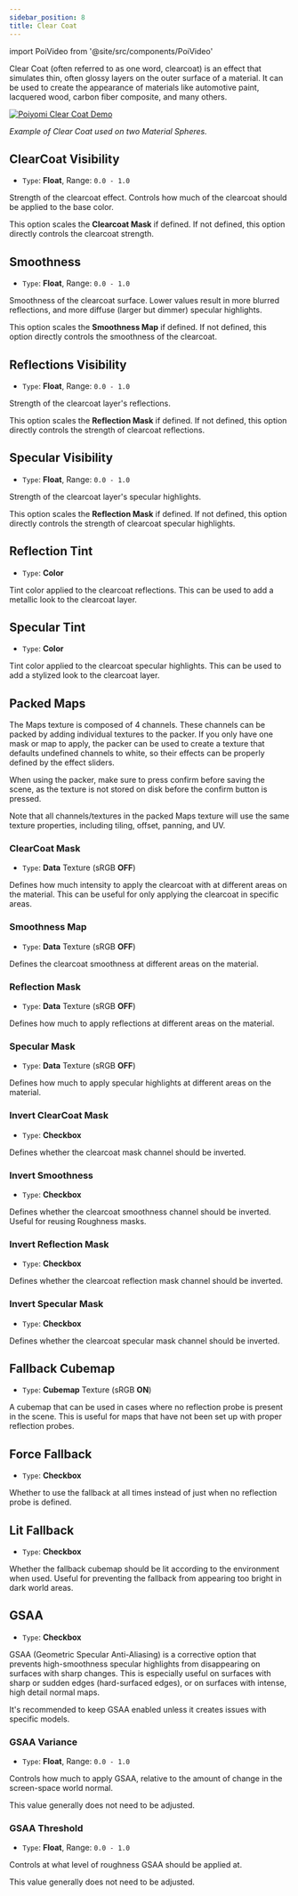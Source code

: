 ```yaml
---
sidebar_position: 8
title: Clear Coat
---
```

import PoiVideo from '@site/src/components/PoiVideo'

Clear Coat (often referred to as one word, clearcoat) is an effect that simulates thin, often glossy layers on the outer surface of a material. It can be used to create the appearance of materials like automotive paint, lacquered wood, carbon fiber composite, and many others.

<a target="_blank" href="/img/shading/PoiClearCoatDemo.png">
<img src="/img/shading/PoiClearCoatDemo.png" alt="Poiyomi Clear Coat Demo"/>
</a>

*Example of Clear Coat used on two Material Spheres.*

## ClearCoat Visibility

- `Type`: **Float**, Range: `0.0 - 1.0`

Strength of the clearcoat effect. Controls how much of the clearcoat should be applied to the base color. 

This option scales the **Clearcoat Mask** if defined. If not defined, this option directly controls the clearcoat strength.

## Smoothness

- `Type`: **Float**, Range: `0.0 - 1.0`

Smoothness of the clearcoat surface. Lower values result in more blurred reflections, and more diffuse (larger but dimmer) specular highlights.

This option scales the **Smoothness Map** if defined. If not defined, this option directly controls the smoothness of the clearcoat.

## Reflections Visibility

- `Type`: **Float**, Range: `0.0 - 1.0`

Strength of the clearcoat layer's reflections.

This option scales the **Reflection Mask** if defined. If not defined, this option directly controls the strength of clearcoat reflections.

## Specular Visibility

- `Type`: **Float**, Range: `0.0 - 1.0`

Strength of the clearcoat layer's specular highlights.

This option scales the **Reflection Mask** if defined. If not defined, this option directly controls the strength of clearcoat specular highlights.

## Reflection Tint

- `Type`: **Color**

Tint color applied to the clearcoat reflections. This can be used to add a metallic look to the clearcoat layer.

## Specular Tint

- `Type`: **Color**

Tint color applied to the clearcoat specular highlights. This can be used to add a stylized look to the clearcoat layer.

## Packed Maps

The Maps texture is composed of 4 channels. These channels can be packed by adding individual textures to the packer. If you only have one mask or map to apply, the packer can be used to create a texture that defaults undefined channels to white, so their effects can be properly defined by the effect sliders. 

When using the packer, make sure to press confirm before saving the scene, as the texture is not stored on disk before the confirm button is pressed.

Note that all channels/textures in the packed Maps texture will use the same texture properties, including tiling, offset, panning, and UV.

### ClearCoat Mask

- `Type`: **Data** Texture (sRGB **OFF**)

Defines how much intensity to apply the clearcoat with at different areas on the material. This can be useful for only applying the clearcoat in specific areas.

### Smoothness Map

- `Type`: **Data** Texture (sRGB **OFF**)

Defines the clearcoat smoothness at different areas on the material.

### Reflection Mask

- `Type`: **Data** Texture (sRGB **OFF**)

Defines how much to apply reflections at different areas on the material.

### Specular Mask

- `Type`: **Data** Texture (sRGB **OFF**)

Defines how much to apply specular highlights at different areas on the material.

### Invert ClearCoat Mask

- `Type`: **Checkbox**

Defines whether the clearcoat mask channel should be inverted.

### Invert Smoothness

- `Type`: **Checkbox**

Defines whether the clearcoat smoothness channel should be inverted. Useful for reusing Roughness masks.

### Invert Reflection Mask

- `Type`: **Checkbox**

Defines whether the clearcoat reflection mask channel should be inverted.

### Invert Specular Mask

- `Type`: **Checkbox**

Defines whether the clearcoat specular mask channel should be inverted.

## Fallback Cubemap

- `Type`: **Cubemap** Texture (sRGB **ON**)

A cubemap that can be used in cases where no reflection probe is present in the scene. This is useful for maps that have not been set up with proper reflection probes.

## Force Fallback

- `Type`: **Checkbox**

Whether to use the fallback at all times instead of just when no reflection probe is defined.

## Lit Fallback

- `Type`: **Checkbox**

Whether the fallback cubemap should be lit according to the environment when used. Useful for preventing the fallback from appearing too bright in dark world areas.

## GSAA

- `Type`: **Checkbox**

GSAA (Geometric Specular Anti-Aliasing) is a corrective option that prevents high-smoothness specular highlights from disappearing on surfaces with sharp changes. This is especially useful on surfaces with sharp or sudden edges (hard-surfaced edges), or on surfaces with intense, high detail normal maps.

It's recommended to keep GSAA enabled unless it creates issues with specific models.

### GSAA Variance

- `Type`: **Float**, Range: `0.0 - 1.0`

Controls how much to apply GSAA, relative to the amount of change in the screen-space world normal.

This value generally does not need to be adjusted.

### GSAA Threshold

- `Type`: **Float**, Range: `0.0 - 1.0`

Controls at what level of roughness GSAA should be applied at.

This value generally does not need to be adjusted.
